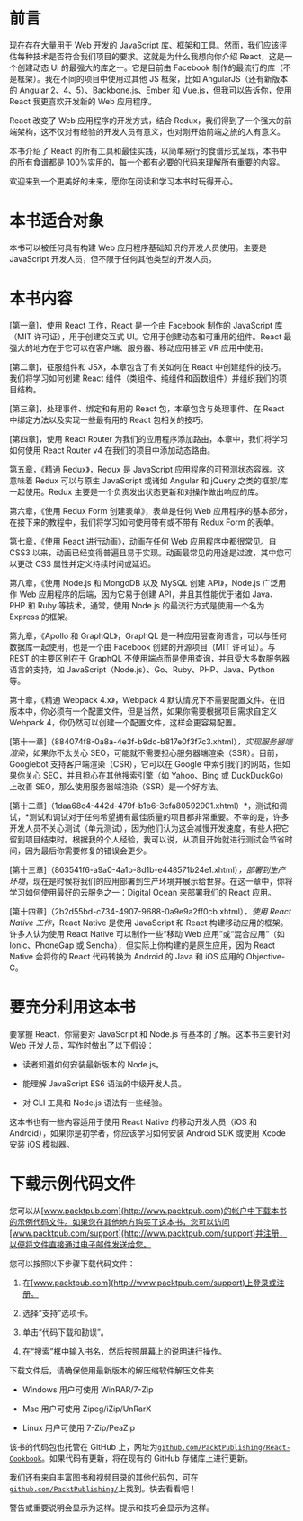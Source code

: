 # 前言

现在存在大量用于 Web 开发的 JavaScript 库、框架和工具。然而，我们应该评估每种技术是否符合我们项目的要求。这就是为什么我想向你介绍 React，这是一个创建动态 UI 的最强大的库之一。它是目前由 Facebook 制作的最流行的库（不是框架）。我在不同的项目中使用过其他 JS 框架，比如 AngularJS（还有新版本的 Angular 2、4、5）、Backbone.js、Ember 和 Vue.js，但我可以告诉你，使用 React 我更喜欢开发新的 Web 应用程序。

React 改变了 Web 应用程序的开发方式，结合 Redux，我们得到了一个强大的前端架构，这不仅对有经验的开发人员有意义，也对刚开始前端之旅的人有意义。

本书介绍了 React 的所有工具和最佳实践，以简单易行的食谱形式呈现，本书中的所有食谱都是 100%实用的，每一个都有必要的代码来理解所有重要的内容。

欢迎来到一个更美好的未来，愿你在阅读和学习本书时玩得开心。

# 本书适合对象

本书可以被任何具有构建 Web 应用程序基础知识的开发人员使用。主要是 JavaScript 开发人员，但不限于任何其他类型的开发人员。

# 本书内容

[第一章]，使用 React 工作，React 是一个由 Facebook 制作的 JavaScript 库（MIT 许可证），用于创建交互式 UI。它用于创建动态和可重用的组件。React 最强大的地方在于它可以在客户端、服务器、移动应用甚至 VR 应用中使用。

[第二章]，征服组件和 JSX，本章包含了有关如何在 React 中创建组件的技巧。我们将学习如何创建 React 组件（类组件、纯组件和函数组件）并组织我们的项目结构。

[第三章]，处理事件、绑定和有用的 React 包，本章包含与处理事件、在 React 中绑定方法以及实现一些最有用的 React 包相关的技巧。

[第四章]，使用 React Router 为我们的应用程序添加路由，本章中，我们将学习如何使用 React Router v4 在我们的项目中添加动态路由。

第五章，《精通 Redux》，Redux 是 JavaScript 应用程序的可预测状态容器。这意味着 Redux 可以与原生 JavaScript 或诸如 Angular 和 jQuery 之类的框架/库一起使用。Redux 主要是一个负责发出状态更新和对操作做出响应的库。

第六章，《使用 Redux Form 创建表单》，表单是任何 Web 应用程序的基本部分，在接下来的教程中，我们将学习如何使用带有或不带有 Redux Form 的表单。

第七章，《使用 React 进行动画》，动画在任何 Web 应用程序中都很常见。自 CSS3 以来，动画已经变得普遍且易于实现。动画最常见的用途是过渡，其中您可以更改 CSS 属性并定义持续时间或延迟。

第八章，《使用 Node.js 和 MongoDB 以及 MySQL 创建 API》，Node.js 广泛用作 Web 应用程序的后端，因为它易于创建 API，并且其性能优于诸如 Java、PHP 和 Ruby 等技术。通常，使用 Node.js 的最流行方式是使用一个名为 Express 的框架。

第九章，《Apollo 和 GraphQL》，GraphQL 是一种应用层查询语言，可以与任何数据库一起使用，也是一个由 Facebook 创建的开源项目（MIT 许可证）。与 REST 的主要区别在于 GraphQL 不使用端点而是使用查询，并且受大多数服务器语言的支持，如 JavaScript（Node.js）、Go、Ruby、PHP、Java、Python 等。

第十章，《精通 Webpack 4.x》，Webpack 4 默认情况下不需要配置文件。在旧版本中，你必须有一个配置文件，但是当然，如果你需要根据项目需求自定义 Webpack 4，你仍然可以创建一个配置文件，这样会更容易配置。

[第十一章]（884074f8-0a8a-4e3f-b9dc-b817e0f3f7c3.xhtml）*，实现服务器端渲染*，如果你不太关心 SEO，可能就不需要担心服务器端渲染（SSR）。目前，Googlebot 支持客户端渲染（CSR），它可以在 Google 中索引我们的网站，但如果你关心 SEO，并且担心在其他搜索引擎（如 Yahoo、Bing 或 DuckDuckGo）上改善 SEO，那么使用服务器端渲染（SSR）是一个好方法。

[第十二章]（1daa68c4-442d-479f-b1b6-3efa80592901.xhtml）*，测试和调试，*测试和调试对于任何希望拥有最佳质量的项目都非常重要。不幸的是，许多开发人员不关心测试（单元测试），因为他们认为这会减慢开发速度，有些人把它留到项目结束时。根据我的个人经验，我可以说，从项目开始就进行测试会节省时间，因为最后你需要修复的错误会更少。

[第十三章]（863541f6-a9a0-4a1b-8d1b-e448571b24e1.xhtml）*，部署到生产环境*，现在是时候将我们的应用部署到生产环境并展示给世界。在这一章中，你将学习如何使用最好的云服务之一：Digital Ocean 来部署我们的 React 应用。

[第十四章]（2b2d55bd-c734-4907-9688-0a9e9a2ff0cb.xhtml）*，使用 React Native 工作*，React Native 是使用 JavaScript 和 React 构建移动应用的框架。许多人认为使用 React Native 可以制作一些“移动 Web 应用”或“混合应用”（如 Ionic、PhoneGap 或 Sencha），但实际上你构建的是原生应用，因为 React Native 会将你的 React 代码转换为 Android 的 Java 和 iOS 应用的 Objective-C。

# 要充分利用这本书

要掌握 React，你需要对 JavaScript 和 Node.js 有基本的了解。这本书主要针对 Web 开发人员，写作时做出了以下假设：

+   读者知道如何安装最新版本的 Node.js。

+   能理解 JavaScript ES6 语法的中级开发人员。

+   对 CLI 工具和 Node.js 语法有一些经验。

这本书也有一些内容适用于使用 React Native 的移动开发人员（iOS 和 Android），如果你是初学者，你应该学习如何安装 Android SDK 或使用 Xcode 安装 iOS 模拟器。

# 下载示例代码文件

您可以从[www.packtpub.com](http://www.packtpub.com)的帐户中下载本书的示例代码文件。如果您在其他地方购买了这本书，您可以访问[www.packtpub.com/support](http://www.packtpub.com/support)并注册，以便将文件直接通过电子邮件发送给您。

您可以按照以下步骤下载代码文件：

1.  在[www.packtpub.com](http://www.packtpub.com/support)上登录或注册。

1.  选择“支持”选项卡。

1.  单击“代码下载和勘误”。

1.  在“搜索”框中输入书名，然后按照屏幕上的说明进行操作。

下载文件后，请确保使用最新版本的解压缩软件解压文件夹：

+   Windows 用户可使用 WinRAR/7-Zip

+   Mac 用户可使用 Zipeg/iZip/UnRarX

+   Linux 用户可使用 7-Zip/PeaZip

该书的代码包也托管在 GitHub 上，网址为[`github.com/PacktPublishing/React-Cookbook`](https://github.com/PacktPublishing/React-Cookbook)。如果代码有更新，将在现有的 GitHub 存储库上进行更新。

我们还有来自丰富图书和视频目录的其他代码包，可在[`github.com/PacktPublishing/`](https://github.com/PacktPublishing/)上找到。快去看看吧！

警告或重要说明会显示为这样。提示和技巧会显示为这样。
